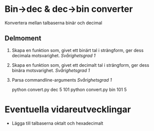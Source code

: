 # Bin->dec & dec->bin converter

Konvertera mellan talbaserna binär och decimal

## Delmoment

1. Skapa en funktion som, givet ett binärt tal i strängform, ger dess decimala motsvarighet. *Svårighetsgrad 1*
2. Skapa en funktion som, givet ett decimalt tal i strängform, ger dess binära motsvarighet. *Svårighetsgrad 1*
3. Parsa commandline-arguments *Svårighetsgrad 1*

    python convert.py dec 5
    101
    python convert.py bin 101
    5

# Eventuella vidareutvecklingar

- Lägga till talbaserna oktalt och hexadecimalt